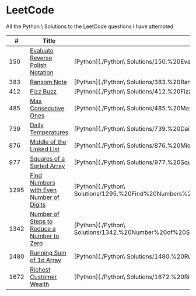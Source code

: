 # LeetCode
All the Python \ Solutions to the LeetCode questions I have attempted


| # | Title | Language | Difficulty |
|---| ----- | -------- | ---------- |
|150|[Evaluate Reverse Polish Notation](https://leetcode.com/problems/evaluate-reverse-polish-notation/)|[Python](./Python\ Solutions/150.%20Evaluate%20Reverse%20Polish%20Notation.py)|Medium|
|383|[Ransom Note](https://leetcode.com/problems/ransom-note/)|[Python](./Python\ Solutions/383.%20Ransom%20Note.py)|Easy|
|412|[Fizz Buzz](https://leetcode.com/problems/fizz-buzz/)|[Python](./Python\ Solutions/412.%20Fizz%20Buzz.py)|Easy|
|485|[Max Consecutive Ones](https://leetcode.com/problems/max-consecutive-ones/)|[Python](./Python\ Solutions/485.%20Max%20Consecutive%20Ones.py)|Easy|
|739|[Daily Temperatures](https://leetcode.com/problems/daily-temperatures/)|[Python](./Python\ Solutions/739.%20Daily%20Temperatures.py)|Medium|
|876|[Middle of the Linked List](https://leetcode.com/problems/middle-of-the-linked-list/)|[Python](./Python\ Solutions/876.%20Middle%20of%20the%20Linked%20List.py)|Easy|
|977|[Squares of a Sorted Array](https://leetcode.com/problems/squares-of-a-sorted-array/)|[Python](./Python\ Solutions/977.%20Squares%20of%20a%20Sorted%20Array.py)|Easy|
|1295|[Find Numbers with Even Number of Digits](https://leetcode.com/problems/find-numbers-with-even-number-of-digits/)|[Python](./Python\ Solutions/1295.%20Find%20Numbers%20with%20Even%20Number%20of%20Digits.py)|Easy|
|1342|[Number of Steps to Reduce a Number to Zero](https://leetcode.com/problems/number-of-steps-to-reduce-a-number-to-zero/)|[Python](./Python\ Solutions/1342.%20Number%20of%20Steps%20to%20Reduce%20a%20Number%20to%20Zero.py)|Easy|
|1480|[Running Sum of 1d Array](https://leetcode.com/problems/running-sum-of-1d-array/)|[Python](./Python\ Solutions/1480.%20Running%20Sum%20of%201d%20Array.py)|Easy|
|1672|[Richest Customer Wealth](https://leetcode.com/problems/richest-customer-wealth/)|[Python](./Python\ Solutions/1672.%20Richest%20Customer%20Wealth.py)|Easy|